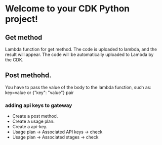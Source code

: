 
# Welcome to your CDK Python project!

## Get method

Lambda function for get method. The code is uploaded to lambda, and the result will appear. The code will be automatically uploaded to Lambda by the CDK.

## Post methohd.
You have to pass the value of the body to the lambda function, such as: key=value or {"key": "value"} pair

### adding api keys to gateway

- Create a post method.
- Create a usage plan.
- Create a api-key.
- Usage plan -> Associated API keys -> check
- Usage plan -> Associated stages -> check

